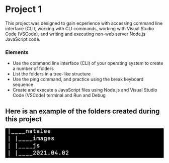 # Project 1

This project was designed to gain ecperience with accessing command line interface (CLI), working with CLI commands, working with Visual Studio Code (VSCode), and writing and executing non-web server Node.js JavaScript code.


### Elements

- Use the command line interface (CLI) of your operating system to create a number of folders
- List the folders in a tree-like structure
- Use the ping command, and practice using the break keyboard sequence
- Create and execute a JavaScript files using Node.js and Visual Studio Code (VSCode) terminal and Run and Debug

## Here is an example of the folders created during this project

![Screenshot of p1-tree.png](https://github.com/nataleeirwin/cit281-p1/blob/main/p1%20files/p1-tree.png)
